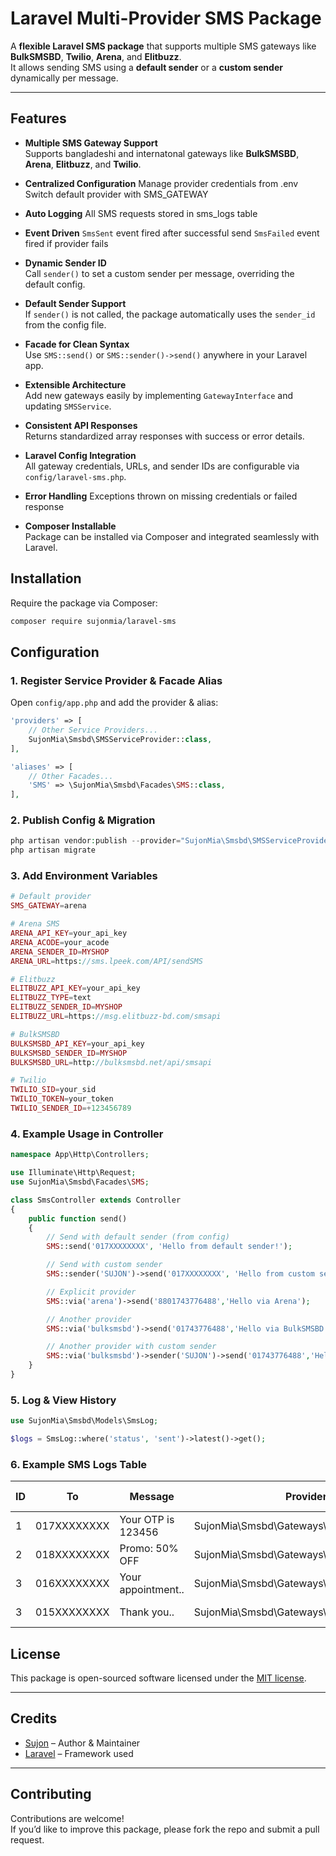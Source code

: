 # Laravel Multi-Provider SMS Package

A **flexible Laravel SMS package** that supports multiple SMS gateways like **BulkSMSBD**, **Twilio**, **Arena**, and **Elitbuzz**.  
It allows sending SMS using a **default sender** or a **custom sender** dynamically per message.

---

## Features

- **Multiple SMS Gateway Support**  
  Supports bangladeshi and internatonal gateways like **BulkSMSBD**, **Arena**, **Elitbuzz**, and **Twilio**.

- **Centralized Configuration**
  Manage provider credentials from .env
  Switch default provider with SMS_GATEWAY

- **Auto Logging**
  All SMS requests stored in sms_logs table

- **Event Driven**
  `SmsSent` event fired after successful send
  `SmsFailed` event fired if provider fails

- **Dynamic Sender ID**  
  Call `sender()` to set a custom sender per message, overriding the default config.

- **Default Sender Support**  
  If `sender()` is not called, the package automatically uses the `sender_id` from the config file.

- **Facade for Clean Syntax**  
  Use `SMS::send()` or `SMS::sender()->send()` anywhere in your Laravel app.

- **Extensible Architecture**  
  Add new gateways easily by implementing `GatewayInterface` and updating `SMSService`.

- **Consistent API Responses**  
  Returns standardized array responses with success or error details.

- **Laravel Config Integration**  
  All gateway credentials, URLs, and sender IDs are configurable via `config/laravel-sms.php`.

- **Error Handling**
  Exceptions thrown on missing credentials or failed response

- **Composer Installable**  
  Package can be installed via Composer and integrated seamlessly with Laravel.


## Installation

Require the package via Composer:

```bash
composer require sujonmia/laravel-sms
```

## Configuration

### 1. Register Service Provider & Facade Alias

Open `config/app.php` and add the provider & alias:

```php
'providers' => [
    // Other Service Providers...
    SujonMia\Smsbd\SMSServiceProvider::class,
],

'aliases' => [
    // Other Facades...
    'SMS' => \SujonMia\Smsbd\Facades\SMS::class,
],
```

### 2. Publish Config & Migration

```php
php artisan vendor:publish --provider="SujonMia\Smsbd\SMSServiceProvider"
php artisan migrate
```

### 3. Add Environment Variables
```php
# Default provider
SMS_GATEWAY=arena

# Arena SMS
ARENA_API_KEY=your_api_key
ARENA_ACODE=your_acode
ARENA_SENDER_ID=MYSHOP
ARENA_URL=https://sms.lpeek.com/API/sendSMS

# Elitbuzz
ELITBUZZ_API_KEY=your_api_key
ELITBUZZ_TYPE=text
ELITBUZZ_SENDER_ID=MYSHOP
ELITBUZZ_URL=https://msg.elitbuzz-bd.com/smsapi

# BulkSMSBD
BULKSMSBD_API_KEY=your_api_key
BULKSMSBD_SENDER_ID=MYSHOP
BULKSMSBD_URL=http://bulksmsbd.net/api/smsapi

# Twilio
TWILIO_SID=your_sid
TWILIO_TOKEN=your_token
TWILIO_SENDER_ID=+123456789
```

### 4. Example Usage in Controller

```php
namespace App\Http\Controllers;

use Illuminate\Http\Request;
use SujonMia\Smsbd\Facades\SMS;

class SmsController extends Controller
{
    public function send()
    {
        // Send with default sender (from config)
        SMS::send('017XXXXXXXX', 'Hello from default sender!');

        // Send with custom sender
        SMS::sender('SUJON')->send('017XXXXXXXX', 'Hello from custom sender!');

        // Explicit provider
        SMS::via('arena')->send('8801743776488','Hello via Arena');

        // Another provider
        SMS::via('bulksmsbd')->send('01743776488','Hello via BulkSMSBD');

        // Another provider with custom sender
        SMS::via('bulksmsbd')->sender('SUJON')->send('01743776488','Hello via from custom sender BulkSMSBD');
    }
}
```

### 5. Log & View History

```php
use SujonMia\Smsbd\Models\SmsLog;

$logs = SmsLog::where('status', 'sent')->latest()->get();
```

### 6. Example SMS Logs Table

| ID | To          | Message             | Provider                                | Status | Response       | Created At |
|----|-------------|---------------------|-----------------------------------------|--------|----------------|------------|
| 1  | 017XXXXXXXX | Your OTP is 123456  | SujonMia\Smsbd\Gateways\TwilioGatewa    | sent   | {…} JSON Data  | 2025-08-30 |
| 2  | 018XXXXXXXX | Promo: 50% OFF      | SujonMia\Smsbd\Gateways\ArenaGatewa     | failed | Error Message  | 2025-08-30 |
| 3  | 016XXXXXXXX | Your appointment..  | SujonMia\Smsbd\Gateways\ElitbuzzGatewa  | sent   | Error Message  | 2025-08-30 |
| 3  | 015XXXXXXXX | Thank you..         | SujonMia\Smsbd\Gateways\BulkSMSBDGatewa | sent   | Error Message  | 2025-08-30 |


## License

This package is open-sourced software licensed under the [MIT license](LICENSE).

---

## Credits

- [Sujon](https://github.com/sujonmia019) – Author & Maintainer  
- [Laravel](https://laravel.com) – Framework used  

---

## Contributing

Contributions are welcome!  
If you’d like to improve this package, please fork the repo and submit a pull request.  


